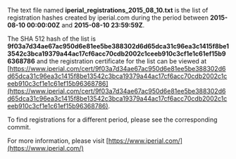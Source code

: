 The text file named **iperial_registrations_2015_08_10.txt** is the list of registration hashes created by iperial.com during the period between **2015-08-10 00:00:00Z** and **2015-08-10 23:59:59Z**.

The SHA 512 hash of the list is **9f03a7d34ae67ac950d6e81ee5be388302d6d65dca31c96ea3c1415f8be13542c3bca19379a44ac17cf6acc70cdb2002c1ceeb910c3cf1e1c61ef15b96368786** and the registration certificate for the list can be viewed at [https://www.iperial.com/cert/9f03a7d34ae67ac950d6e81ee5be388302d6d65dca31c96ea3c1415f8be13542c3bca19379a44ac17cf6acc70cdb2002c1ceeb910c3cf1e1c61ef15b96368786](https://www.iperial.com/cert/9f03a7d34ae67ac950d6e81ee5be388302d6d65dca31c96ea3c1415f8be13542c3bca19379a44ac17cf6acc70cdb2002c1ceeb910c3cf1e1c61ef15b96368786).

To find registrations for a different period, please see the corresponding commit.

For more information, please visit [https://www.iperial.com/](https://www.iperial.com/)
